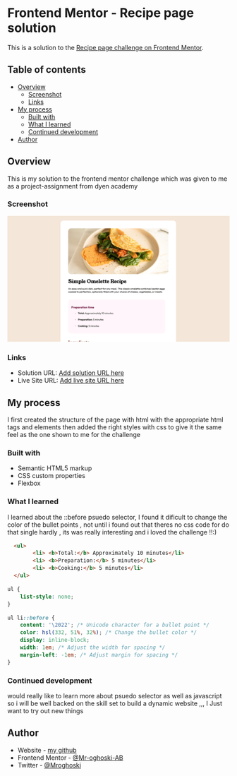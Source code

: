 # Frontend Mentor - Recipe page solution

This is a solution to the [Recipe page challenge on Frontend Mentor](https://www.frontendmentor.io/challenges/recipe-page-KiTsR8QQKm). 

## Table of contents

- [Overview](#overview)
  - [Screenshot](#screenshot)
  - [Links](#links)
- [My process](#my-process)
  - [Built with](#built-with)
  - [What I learned](#what-i-learned)
  - [Continued development](#continued-development)
- [Author](#author)


## Overview
This is my solution to the frontend mentor challenge which was given to me as a project-assignment  from dyen academy 

### Screenshot
![A preview of my solution ](<my solution/Screenshot 2024-03-02 at 18.13.12.png>)


### Links

- Solution URL: [Add solution URL here](https://your-solution-url.com)
- Live Site URL: [Add live site URL here](https://your-live-site-url.com)

## My process
  I first created the structure of the page with html with the appropriate html tags and elements 
  then added the right styles with css to give it the same feel as the one shown to me for the challenge 
### Built with

- Semantic HTML5 markup
- CSS custom properties
- Flexbox


### What I learned

I learned about the ::before psuedo selector, I found it dificult to change the color of the bullet points , not until i found out that theres no css code for do that single hardly , its was really interesting and i loved the challenge !!:)


```html
  <ul>
        <li> <b>Total:</b> Approximately 10 minutes</li>
        <li> <b>Preparation:</b> 5 minutes</li>
        <li> <b>Cooking:</b> 5 minutes</li>
  </ul>
```
```css
ul {
    list-style: none;
}
```
```css
ul li::before {
    content: '\2022'; /* Unicode character for a bullet point */
    color: hsl(332, 51%, 32%); /* Change the bullet color */
    display: inline-block;
    width: 1em; /* Adjust the width for spacing */
    margin-left: -1em; /* Adjust margin for spacing */
}
```


### Continued development

would really like to learn more about psuedo selector as well as javascript so i will be well backed on the skill set to build a dynamic website  ,,, I Just want to try out new things 


## Author

- Website - [my github](https://github.com/Mr-oghoski-AB)
- Frontend Mentor - [@Mr-oghoski-AB](https://www.frontendmentor.io/profile/Mr-oghoski-AB)
- Twitter - [@Mroghoski](https://www.twitter.com/Mroghoski)

